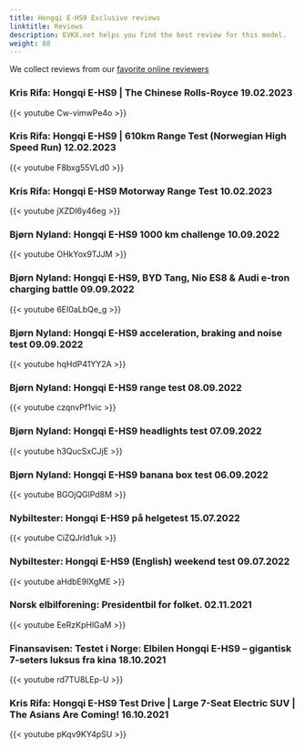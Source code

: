 ```yaml
---
title: Hongqi E-HS9 Exclusive reviews
linktitle: Reviews
description: EVKX.net helps you find the best review for this model. 
weight: 80
---
```

We collect reviews from our [favorite online reviewers](/guides/evreviewers/)

### Kris Rifa: Hongqi E-HS9 | The Chinese Rolls-Royce 19.02.2023

{{< youtube Cw-vimwPe4o >}}

### Kris Rifa: Hongqi E-HS9 | 610km Range Test (Norwegian High Speed Run) 12.02.2023

{{< youtube F8bxg55VLd0 >}}

### Kris Rifa: Hongqi E-HS9 Motorway Range Test 10.02.2023

{{< youtube jXZDI6y46eg >}}

### Bjørn Nyland: Hongqi E-HS9 1000 km challenge 10.09.2022

{{< youtube OHkYox9TJJM >}}

### Bjørn Nyland: Hongqi E-HS9, BYD Tang, Nio ES8 & Audi e-tron charging battle 09.09.2022

{{< youtube 6EI0aLbQe_g >}}

### Bjørn Nyland: Hongqi E-HS9 acceleration, braking and noise test 09.09.2022

{{< youtube hqHdP41YY2A >}}

### Bjørn Nyland: Hongqi E-HS9 range test 08.09.2022

{{< youtube czqnvPf1vic >}}

### Bjørn Nyland: Hongqi E-HS9 headlights test 07.09.2022

{{< youtube h3QucSxCJjE >}}

### Bjørn Nyland: Hongqi E-HS9 banana box test 06.09.2022

{{< youtube BGOjQGlPd8M >}}

### Nybiltester: Hongqi E-HS9 på helgetest 15.07.2022

{{< youtube CiZQJrld1uk >}}

### Nybiltester: Hongqi E-HS9 (English) weekend test 09.07.2022

{{< youtube aHdbE9lXgME >}}

### Norsk elbilforening: Presidentbil for folket. 02.11.2021

{{< youtube EeRzKpHlGaM >}}

### Finansavisen: Testet i Norge: Elbilen Hongqi E-HS9 – gigantisk 7-seters luksus fra kina 18.10.2021

{{< youtube rd7TU8LEp-U >}}

### Kris Rifa: Hongqi E-HS9 Test Drive | Large 7-Seat Electric SUV | The Asians Are Coming! 16.10.2021

{{< youtube pKqv9KY4pSU >}}

